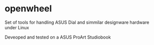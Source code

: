 # openwheel
Set of tools for handling ASUS Dial and simmilar designware hardware under Linux

Deveoped and tested on a ASUS ProArt Studiobook
